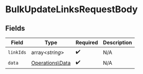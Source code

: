 # BulkUpdateLinksRequestBody


## Fields

| Field                                              | Type                                               | Required                                           | Description                                        |
| -------------------------------------------------- | -------------------------------------------------- | -------------------------------------------------- | -------------------------------------------------- |
| `linkIds`                                          | array<*string*>                                    | :heavy_check_mark:                                 | N/A                                                |
| `data`                                             | [Operations\Data](../../Models/Operations/Data.md) | :heavy_check_mark:                                 | N/A                                                |
